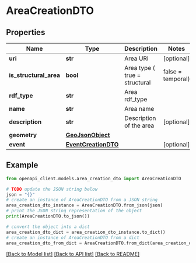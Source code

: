# AreaCreationDTO


## Properties

Name | Type | Description | Notes
------------ | ------------- | ------------- | -------------
**uri** | **str** | Area URI | [optional] 
**is_structural_area** | **bool** | Area type ( true &#x3D; structural | false &#x3D; temporal) | 
**rdf_type** | **str** | Area rdf_type | 
**name** | **str** | Area name | 
**description** | **str** | Description of the area | [optional] 
**geometry** | [**GeoJsonObject**](GeoJsonObject.md) |  | 
**event** | [**EventCreationDTO**](EventCreationDTO.md) |  | [optional] 

## Example

```python
from openapi_client.models.area_creation_dto import AreaCreationDTO

# TODO update the JSON string below
json = "{}"
# create an instance of AreaCreationDTO from a JSON string
area_creation_dto_instance = AreaCreationDTO.from_json(json)
# print the JSON string representation of the object
print(AreaCreationDTO.to_json())

# convert the object into a dict
area_creation_dto_dict = area_creation_dto_instance.to_dict()
# create an instance of AreaCreationDTO from a dict
area_creation_dto_from_dict = AreaCreationDTO.from_dict(area_creation_dto_dict)
```
[[Back to Model list]](../README.md#documentation-for-models) [[Back to API list]](../README.md#documentation-for-api-endpoints) [[Back to README]](../README.md)


